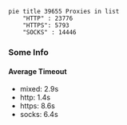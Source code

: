 
```mermaid
pie title 39655 Proxies in list
    "HTTP" : 23776
    "HTTPS": 5793
    "SOCKS" : 14446
```

### Some Info
#### Average Timeout

- mixed: 2.9s
- http: 1.4s
- https: 8.6s
- socks: 6.4s